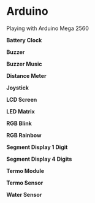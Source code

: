 # Arduino
Playing with Arduino Mega 2560



**Battery Clock**

**Buzzer**

**Buzzer Music**

**Distance Meter**

**Joystick**

**LCD Screen**

**LED Matrix**

**RGB Blink**

**RGB Rainbow**

**Segment Display 1 Digit**

**Segment Display 4 Digits**

**Termo Module**

**Termo Sensor**

**Water Sensor**

